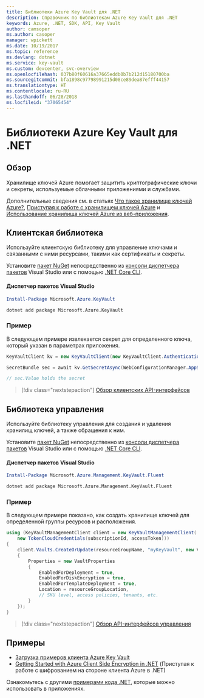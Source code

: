 ```yaml
---
title: Библиотеки Azure Key Vault для .NET
description: Справочник по библиотекам Azure Key Vault для .NET
keywords: Azure, .NET, SDK, API, Key Vault
author: camsoper
ms.author: casoper
manager: wpickett
ms.date: 10/19/2017
ms.topic: reference
ms.devlang: dotnet
ms.service: key-vault
ms.custom: devcenter, svc-overview
ms.openlocfilehash: 037b80f60616a37665eddb0b7b212d15180700ba
ms.sourcegitcommit: bfa1898c97798991215d08ce89dea87efff44157
ms.translationtype: HT
ms.contentlocale: ru-RU
ms.lasthandoff: 06/28/2018
ms.locfileid: "37065454"
---
```

# <a name="azure-key-vault-libraries-for-net"></a>Библиотеки Azure Key Vault для .NET

## <a name="overview"></a>Обзор

Хранилище ключей Azure помогает защитить криптографические ключи и секреты, используемые облачными приложениями и службами.

Дополнительные сведения см. в статьях [Что такое хранилище ключей Azure?](/azure/key-vault/key-vault-whatis), [Приступая к работе с хранилищем ключей Azure](/azure/key-vault/key-vault-get-started) и [Использование хранилища ключей Azure из веб-приложения](/azure/key-vault/key-vault-use-from-web-application).

## <a name="client-library"></a>Клиентская библиотека

Используйте клиентскую библиотеку для управление ключами и связанными с ними ресурсами, такими как сертификаты и секреты.

Установите [пакет NuGet](https://www.nuget.org/packages/Microsoft.Azure.KeyVault) непосредственно из [консоли диспетчера пакетов][PackageManager] Visual Studio или с помощью [.NET Core CLI][DotNetCLI].

#### <a name="visual-studio-package-manager"></a>Диспетчер пакетов Visual Studio

```powershell
Install-Package Microsoft.Azure.KeyVault
```

```bash
dotnet add package Microsoft.Azure.KeyVault
```

### <a name="example"></a>Пример

В следующем примере извлекается секрет для определенного ключа, который указан в параметрах приложения.

```csharp
KeyVaultClient kv = new KeyVaultClient(new KeyVaultClient.AuthenticationCallback(securityToken));

SecretBundle sec = await kv.GetSecretAsync(WebConfigurationManager.AppSettings["SecretUri"]);

// sec.Value holds the secret
```

> [!div class="nextstepaction"]
> [Обзор клиентских API-интерфейсов](/dotnet/api/overview/azure/keyvault/client)

## <a name="management-library"></a>Библиотека управления

Используйте библиотеку управления для создания и удаления хранилищ ключей, а также обращения к ним.

Установите [пакет NuGet](https://www.nuget.org/packages/Microsoft.Azure.Management.KeyVault.Fluent) непосредственно из [консоли диспетчера пакетов][PackageManager] Visual Studio или с помощью [.NET Core CLI][DotNetCLI].

#### <a name="visual-studio-package-manager"></a>Диспетчер пакетов Visual Studio

```powershell
Install-Package Microsoft.Azure.Management.KeyVault.Fluent
```

```bash
dotnet add package Microsoft.Azure.Management.KeyVault.Fluent
```

### <a name="example"></a>Пример

В следующем примере показано, как создать хранилище ключей для определенной группы ресурсов и расположения.

```csharp
using (KeyVaultManagementClient client = new KeyVaultManagementClient(
    new TokenCloudCredentials(subscriptionId, accessToken)))
{
    client.Vaults.CreateOrUpdate(resourceGroupName, "myKeyVault", new VaultCreateOrUpdateParameters
    {
        Properties = new VaultProperties
        {
            EnabledForDeployment = true,
            EnabledForDiskEncryption = true,
            EnabledForTemplateDeployment = true,
            Location = resourceGroupLocation,
            // SKU level, access policies, tenants, etc.
        }
    });
}
```

> [!div class="nextstepaction"]
> [Обзор API-интерфейсов управления](/dotnet/api/overview/azure/keyvault/management)

## <a name="samples"></a>Примеры

* [Загрузка примеров клиента Azure Key Vault](https://www.microsoft.com/download/details.aspx?id=45343)
* [Getting Started with Azure Client Side Encryption in .NET](https://azure.microsoft.com/resources/samples/storage-dotnet-client-side-encryption/) (Приступая к работе с шифрованием на стороне клиента Azure в .NET)


Ознакомьтесь с другими [примерами кода .NET](https://azure.microsoft.com/resources/samples/?platform=dotnet), которые можно использовать в приложениях.

[PackageManager]: https://docs.microsoft.com/nuget/tools/package-manager-console
[DotNetCLI]: https://docs.microsoft.com/dotnet/core/tools/dotnet-add-package
